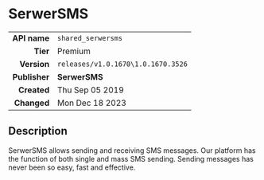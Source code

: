 # SerwerSMS
| | |
|-:|-|
|**API name**|`shared_serwersms`|
|**Tier**|Premium|
|**Version**|`releases/v1.0.1670\1.0.1670.3526`|
|**Publisher**|**SerwerSMS**|
|**Created**|Thu Sep 05 2019|
|**Changed**|Mon Dec 18 2023|

## Description
SerwerSMS allows sending and receiving SMS messages. Our platform has the function of both single and mass SMS sending. Sending messages has never been so easy, fast and effective.

